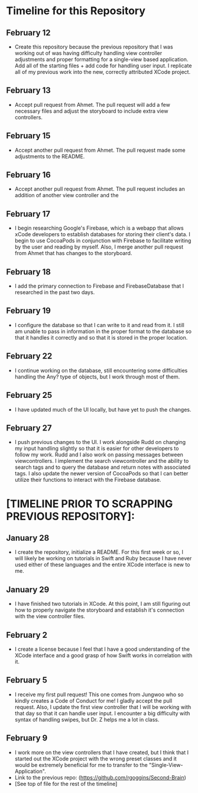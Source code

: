# Timeline for this Repository
## February 12
- Create this repository because the previous repository that I was working out of was having difficulty handling view controller adjustments and proper formatting for a single-view based application. Add all of the starting files + add code for handling user input. I replicate all of my previous work into the new, correctly attributed XCode project.

## February 13
- Accept pull request from Ahmet. The pull request will add a few necessary files and adjust the storyboard to include extra view controllers.

## February 15
- Accept another pull request from Ahmet. The pull request made some adjustments to the README.

## February 16
- Accept another pull request from Ahmet. The pull request includes an addition of another view controller and the 

## February 17
- I begin researching Google's Firebase, which is a webapp that allows xCode developers to establish databases for storing their client's data. I begin to use CocoaPods in conjunction with Firebase to facilitate writing by the user and reading by myself. Also, I merge another pull request from Ahmet that has changes to the storyboard.

## February 18
- I add the primary connection to Firebase and FirebaseDatabase that I researched in the past two days.

## February 19
- I configure the database so that I can write to it and read from it. I still am unable to pass in information in the proper format to the database so that it handles it correctly and so that it is stored in the proper location.

## February 22
- I continue working on the database, still encountering some difficulties handling the Any? type of objects, but I work through most of them.

## February 25
- I have updated much of the UI locally, but have yet to push the changes.

## February 27
- I push previous changes to the UI. I work alongside Rudd on changing my input handling slightly so that it is easier for other developers to follow my work. Rudd and I also work on passing messages between viewcontrollers. I implement the search viewcontroller and the ability to search tags and to query the database and return notes with associated tags. I also update the newer version of CocoaPods so that I can better utilize their functions to interact with the Firebase database.

# [TIMELINE PRIOR TO SCRAPPING PREVIOUS REPOSITORY]:
## January 28
- I create the repository, initialize a README. For this first week or so, I will likely be working on tutorials in Swift and Ruby because I have never used either of these languages and the entire XCode interface is new to me.

## January 29
- I have finished two tutorials in XCode. At this point, I am still figuring out how to properly navigate the storyboard and establish it's connection with the view controller files.

## February 2
- I create a license because I feel that I have a good understanding of the XCode interface and a good grasp of how Swift works in correlation with it. 

## February 5
- I receive my first pull request! This one comes from Jungwoo who so kindly creates a Code of Conduct for me! I gladly accept the pull request. Also, I update the first view controller that I will be working with that day so that it can handle user input. I encounter a big difficulty with syntax of handling swipes, but Dr. Z helps me a lot in class. 

## February 9
- I work more on the view controllers that I have created, but I think that I started out the XCode project with the wrong preset classes and it would be extremely beneficial for me to transfer to the "Single-View-Application". 
- Link to the previous repo: (https://github.com/rgoggins/Second-Brain)
- [See top of file for the rest of the timeline]
